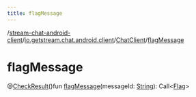 ```yaml
---
title: flagMessage
---
```

/[stream-chat-android-client](../../index.md)/[io.getstream.chat.android.client](../index.md)/[ChatClient](index.md)/[flagMessage](flagMessage.md)  
  
  
  
# flagMessage  
@[CheckResult](https://developer.android.com/reference/kotlin/androidx/annotation/CheckResult.html)()fun [flagMessage](flagMessage.md)(messageId: [String](https://kotlinlang.org/api/latest/jvm/stdlib/kotlin/-string/index.html)): Call&lt;[Flag](../../io.getstream.chat.android.client.models/Flag/index.md)&gt;

